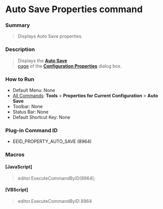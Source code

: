 # Auto Save Properties command

### Summary

> Displays Auto Save properties.

### Description

> Displays the [**Auto Save** \
> page](../../dlg/properties/autosave/index) of the **[Configuration Properties](../../dlg/properties/index)**
> dialog box.

### How to Run

- Default Menu: None
- [All Commands](all_commands): **Tools** >
**Properties for Current Configuration** \> **Auto Save**
- Toolbar: None
- Status Bar: None
- Default Shortcut Key: None

### Plug-in Command ID

- EEID\_PROPERTY\_AUTO\_SAVE (8964)

### Macros

#### \[JavaScript\]

> editor.ExecuteCommandByID(8964);

#### \[VBScript\]

> editor.ExecuteCommandByID 8964
